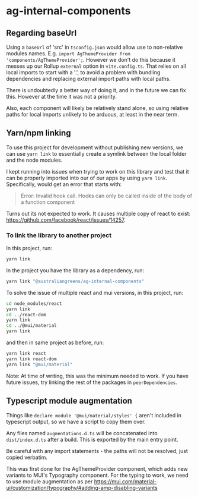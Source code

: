 # ag-internal-components

## Regarding baseUrl

Using a `baseUrl` of 'src' in `tsconfig.json` would allow use to non-relative
modules names. E.g. `import AgThemeProvider from 'components/AgThemeProvider';`.
However we don't do this because it messes up our Rollup `external` option in
`vite.config.ts`. That relies on all local imports to start with a '.', to avoid
a problem with bundling dependencies and replacing external import paths with
local paths.

There is undoubtedly a better way of doing it, and in the future we can fix
this. However at the time it was not a priority.

Also, each component will likely be relatively stand alone, so using relative
paths for local imports unlikely to be arduous, at least in the near term.

## Yarn/npm linking

To use this project for development without publishing new versions, we can use
`yarn link` to essentially create a symlink between the local folder and the
node modules.

I kept running into issues when trying to work on this library and test that it
can be properly imported into our of our apps by using `yarn link`.
Specifically, would get an error that starts with:

> Error: Invalid hook call. Hooks can only be called inside of the body of a
> function component

Turns out its not expected to work. It causes multiple copy of react to exist:
<https://github.com/facebook/react/issues/14257>.

### To link the library to another project

In this project, run:

```sh
yarn link
```

In the project you have the library as a dependency, run:

```sh
yarn link "@australiangreens/ag-internal-components"
```

To solve the issue of multiple react and mui versions, in this project, run:

```sh
cd node_modules/react
yarn link
cd ../react-dom
yarn link
cd ../@mui/material
yarn link
```

and then in same project as before, run:

```sh
yarn link react
yarn link react-dom
yarn link "@mui/material"
```

Note: At time of writing, this was the minimum needed to work. If you have
future issues, try linking the rest of the packages in `peerDependencies`.

## Typescript module augmentation

Things like `declare module '@mui/material/styles' {` aren't included in
typescript output, so we have a script to copy them over.

Any files named `augmentations.d.ts` will be concatenated into `dist/index.d.ts`
after a build. This is exported by the main entry point.

Be careful with any import statements - the paths will not be resolved, just
copied verbatim.

This was first done for the AgThemeProvider component, which adds new variants
to MUI's Typography component. For the typing to work, we need to use module
augmentation as per
<https://mui.com/material-ui/customization/typography/#adding-amp-disabling-variants>
